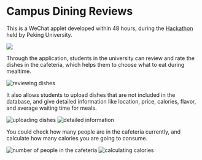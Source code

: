 # Campus Dining Reviews

This is a WeChat applet developed within 48 hours, during the [Hackathon](https://www.hackpku.com/) held by Peking University.

![](https://s2.loli.net/2022/01/25/ZD7EhT9xmAK8IFa.png)

Through the application, students in the university can review and rate the dishes in the cafeteria, which helps them to choose what to eat during mealtime.

![reviewing dishes](https://s2.loli.net/2022/01/25/bkAHxD4dr7L3QXm.png)

It also allows students to upload dishes that are not included in the database, and give detailed information like location, price, calories, flavor, and average waiting time for meals.

![uploading dishes](https://s2.loli.net/2022/01/25/I5MO6ZWhtqRLK8n.png)
![detailed information](https://s2.loli.net/2022/01/25/Yr4jVstv7fIDdOM.png)

You could check how many people are in the cafeteria currently, and calculate how many calories you are going to consume.

![number of people in the cafeteria](https://s2.loli.net/2022/01/25/2u7dWVem9JMhCji.png)
![calculating calories](https://s2.loli.net/2022/01/25/EpPvXOW9RrtFCjD.png)